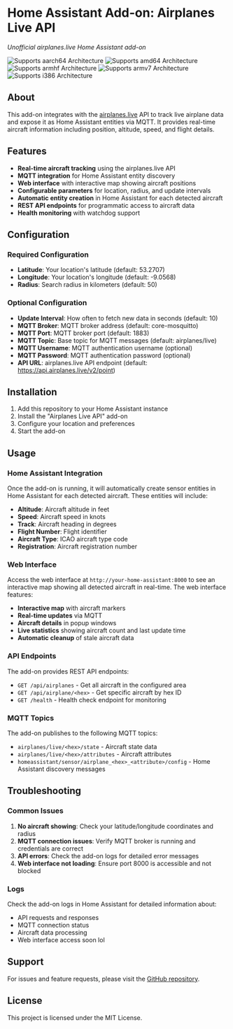 # Home Assistant Add-on: Airplanes Live API

_Unofficial airplanes.live Home Assistant add-on_

![Supports aarch64 Architecture][aarch64-shield]
![Supports amd64 Architecture][amd64-shield]
![Supports armhf Architecture][armhf-shield]
![Supports armv7 Architecture][armv7-shield]
![Supports i386 Architecture][i386-shield]

[aarch64-shield]: https://img.shields.io/badge/aarch64-yes-green.svg
[amd64-shield]: https://img.shields.io/badge/amd64-yes-green.svg
[armhf-shield]: https://img.shields.io/badge/armhf-yes-green.svg
[armv7-shield]: https://img.shields.io/badge/armv7-yes-green.svg
[i386-shield]: https://img.shields.io/badge/i386-yes-green.svg

## About

This add-on integrates with the [airplanes.live](https://airplanes.live) API to track live airplane data and expose it as Home Assistant entities via MQTT. It provides real-time aircraft information including position, altitude, speed, and flight details.

## Features

- **Real-time aircraft tracking** using the airplanes.live API
- **MQTT integration** for Home Assistant entity discovery
- **Web interface** with interactive map showing aircraft positions
- **Configurable parameters** for location, radius, and update intervals
- **Automatic entity creation** in Home Assistant for each detected aircraft
- **REST API endpoints** for programmatic access to aircraft data
- **Health monitoring** with watchdog support

## Configuration

### Required Configuration

- **Latitude**: Your location's latitude (default: 53.2707)
- **Longitude**: Your location's longitude (default: -9.0568)
- **Radius**: Search radius in kilometers (default: 50)

### Optional Configuration

- **Update Interval**: How often to fetch new data in seconds (default: 10)
- **MQTT Broker**: MQTT broker address (default: core-mosquitto)
- **MQTT Port**: MQTT broker port (default: 1883)
- **MQTT Topic**: Base topic for MQTT messages (default: airplanes/live)
- **MQTT Username**: MQTT authentication username (optional)
- **MQTT Password**: MQTT authentication password (optional)
- **API URL**: airplanes.live API endpoint (default: https://api.airplanes.live/v2/point)

## Installation

1. Add this repository to your Home Assistant instance
2. Install the "Airplanes Live API" add-on
3. Configure your location and preferences
4. Start the add-on

## Usage

### Home Assistant Integration

Once the add-on is running, it will automatically create sensor entities in Home Assistant for each detected aircraft. These entities will include:

- **Altitude**: Aircraft altitude in feet
- **Speed**: Aircraft speed in knots
- **Track**: Aircraft heading in degrees
- **Flight Number**: Flight identifier
- **Aircraft Type**: ICAO aircraft type code
- **Registration**: Aircraft registration number

### Web Interface

Access the web interface at `http://your-home-assistant:8000` to see an interactive map showing all detected aircraft in real-time. The web interface features:

- **Interactive map** with aircraft markers
- **Real-time updates** via MQTT
- **Aircraft details** in popup windows
- **Live statistics** showing aircraft count and last update time
- **Automatic cleanup** of stale aircraft data

### API Endpoints

The add-on provides REST API endpoints:

- `GET /api/airplanes` - Get all aircraft in the configured area
- `GET /api/airplane/<hex>` - Get specific aircraft by hex ID
- `GET /health` - Health check endpoint for monitoring

### MQTT Topics

The add-on publishes to the following MQTT topics:

- `airplanes/live/<hex>/state` - Aircraft state data
- `airplanes/live/<hex>/attributes` - Aircraft attributes
- `homeassistant/sensor/airplane_<hex>_<attribute>/config` - Home Assistant discovery messages

## Troubleshooting

### Common Issues

1. **No aircraft showing**: Check your latitude/longitude coordinates and radius
2. **MQTT connection issues**: Verify MQTT broker is running and credentials are correct
3. **API errors**: Check the add-on logs for detailed error messages
4. **Web interface not loading**: Ensure port 8000 is accessible and not blocked

### Logs

Check the add-on logs in Home Assistant for detailed information about:
- API requests and responses
- MQTT connection status
- Aircraft data processing
- Web interface access soon lol

## Support

For issues and feature requests, please visit the [GitHub repository](https://github.com/BenCos17/airplanesliveHA).

## License

This project is licensed under the MIT License.
